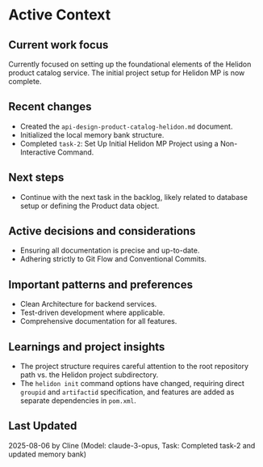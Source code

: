 # Active Context

## Current work focus
Currently focused on setting up the foundational elements of the Helidon product catalog service. The initial project setup for Helidon MP is now complete.

## Recent changes
- Created the `api-design-product-catalog-helidon.md` document.
- Initialized the local memory bank structure.
- Completed `task-2`: Set Up Initial Helidon MP Project using a Non-Interactive Command.

## Next steps
- Continue with the next task in the backlog, likely related to database setup or defining the Product data object.

## Active decisions and considerations
- Ensuring all documentation is precise and up-to-date.
- Adhering strictly to Git Flow and Conventional Commits.

## Important patterns and preferences
- Clean Architecture for backend services.
- Test-driven development where applicable.
- Comprehensive documentation for all features.

## Learnings and project insights
- The project structure requires careful attention to the root repository path vs. the Helidon project subdirectory.
- The `helidon init` command options have changed, requiring direct `groupid` and `artifactid` specification, and features are added as separate dependencies in `pom.xml`.

## Last Updated
2025-08-06 by Cline (Model: claude-3-opus, Task: Completed task-2 and updated memory bank)
